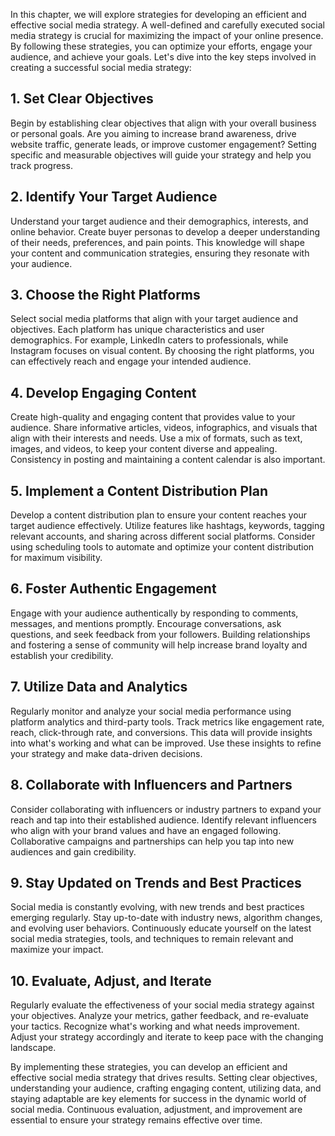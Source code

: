 
In this chapter, we will explore strategies for developing an efficient and effective social media strategy. A well-defined and carefully executed social media strategy is crucial for maximizing the impact of your online presence. By following these strategies, you can optimize your efforts, engage your audience, and achieve your goals. Let's dive into the key steps involved in creating a successful social media strategy:

**1. Set Clear Objectives**
---------------------------

Begin by establishing clear objectives that align with your overall business or personal goals. Are you aiming to increase brand awareness, drive website traffic, generate leads, or improve customer engagement? Setting specific and measurable objectives will guide your strategy and help you track progress.

**2. Identify Your Target Audience**
------------------------------------

Understand your target audience and their demographics, interests, and online behavior. Create buyer personas to develop a deeper understanding of their needs, preferences, and pain points. This knowledge will shape your content and communication strategies, ensuring they resonate with your audience.

**3. Choose the Right Platforms**
---------------------------------

Select social media platforms that align with your target audience and objectives. Each platform has unique characteristics and user demographics. For example, LinkedIn caters to professionals, while Instagram focuses on visual content. By choosing the right platforms, you can effectively reach and engage your intended audience.

**4. Develop Engaging Content**
-------------------------------

Create high-quality and engaging content that provides value to your audience. Share informative articles, videos, infographics, and visuals that align with their interests and needs. Use a mix of formats, such as text, images, and videos, to keep your content diverse and appealing. Consistency in posting and maintaining a content calendar is also important.

**5. Implement a Content Distribution Plan**
--------------------------------------------

Develop a content distribution plan to ensure your content reaches your target audience effectively. Utilize features like hashtags, keywords, tagging relevant accounts, and sharing across different social platforms. Consider using scheduling tools to automate and optimize your content distribution for maximum visibility.

**6. Foster Authentic Engagement**
----------------------------------

Engage with your audience authentically by responding to comments, messages, and mentions promptly. Encourage conversations, ask questions, and seek feedback from your followers. Building relationships and fostering a sense of community will help increase brand loyalty and establish your credibility.

**7. Utilize Data and Analytics**
---------------------------------

Regularly monitor and analyze your social media performance using platform analytics and third-party tools. Track metrics like engagement rate, reach, click-through rate, and conversions. This data will provide insights into what's working and what can be improved. Use these insights to refine your strategy and make data-driven decisions.

**8. Collaborate with Influencers and Partners**
------------------------------------------------

Consider collaborating with influencers or industry partners to expand your reach and tap into their established audience. Identify relevant influencers who align with your brand values and have an engaged following. Collaborative campaigns and partnerships can help you tap into new audiences and gain credibility.

**9. Stay Updated on Trends and Best Practices**
------------------------------------------------

Social media is constantly evolving, with new trends and best practices emerging regularly. Stay up-to-date with industry news, algorithm changes, and evolving user behaviors. Continuously educate yourself on the latest social media strategies, tools, and techniques to remain relevant and maximize your impact.

**10. Evaluate, Adjust, and Iterate**
-------------------------------------

Regularly evaluate the effectiveness of your social media strategy against your objectives. Analyze your metrics, gather feedback, and re-evaluate your tactics. Recognize what's working and what needs improvement. Adjust your strategy accordingly and iterate to keep pace with the changing landscape.

By implementing these strategies, you can develop an efficient and effective social media strategy that drives results. Setting clear objectives, understanding your audience, crafting engaging content, utilizing data, and staying adaptable are key elements for success in the dynamic world of social media. Continuous evaluation, adjustment, and improvement are essential to ensure your strategy remains effective over time.
